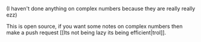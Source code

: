 (I haven't done anything on complex numbers because they are really really ezz)

This is open source, if you want some notes on complex numbers then make a push request [[Its not being lazy its being efficient|trol]].